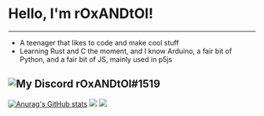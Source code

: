 # Hello, I'm rOxANDtOl!

---

- A teenager that likes to code and make cool stuff
- Learning Rust and C the moment, and I know Arduino, a fair bit of Python, and a fair bit of JS, mainly used in p5js

![My Discord](https://discord-readme-badge.vercel.app/api?id=335812368485318657)
rOxANDtOl#1519
---

[![Anurag's GitHub stats](https://github-readme-stats.vercel.app/api?username=r0xANDt0l&theme=onedark&hide_border=true)](https://github.com/anuraghazra/github-readme-stats)
[![](https://github-readme-stats.vercel.app/api/top-langs/?username=r0xANDt0l&langs_count=8&theme=onedark&hide_border=true)](https://github.com/anuraghazra/github-readme-stats)
[![](https://github-profile-trophy.vercel.app/?username=r0xANDt0l&column=7&theme=onedark&hide_border=true)](https://github.com/anuraghazra/github-readme-stats)

